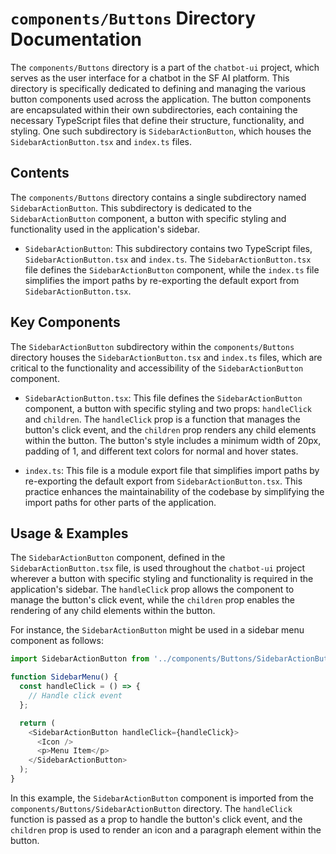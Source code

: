 
# `components/Buttons` Directory Documentation

The `components/Buttons` directory is a part of the `chatbot-ui` project, which serves as the user interface for a chatbot in the SF AI platform. This directory is specifically dedicated to defining and managing the various button components used across the application. The button components are encapsulated within their own subdirectories, each containing the necessary TypeScript files that define their structure, functionality, and styling. One such subdirectory is `SidebarActionButton`, which houses the `SidebarActionButton.tsx` and `index.ts` files.

## Contents

The `components/Buttons` directory contains a single subdirectory named `SidebarActionButton`. This subdirectory is dedicated to the `SidebarActionButton` component, a button with specific styling and functionality used in the application's sidebar.

- `SidebarActionButton`: This subdirectory contains two TypeScript files, `SidebarActionButton.tsx` and `index.ts`. The `SidebarActionButton.tsx` file defines the `SidebarActionButton` component, while the `index.ts` file simplifies the import paths by re-exporting the default export from `SidebarActionButton.tsx`.

## Key Components

The `SidebarActionButton` subdirectory within the `components/Buttons` directory houses the `SidebarActionButton.tsx` and `index.ts` files, which are critical to the functionality and accessibility of the `SidebarActionButton` component.

- `SidebarActionButton.tsx`: This file defines the `SidebarActionButton` component, a button with specific styling and two props: `handleClick` and `children`. The `handleClick` prop is a function that manages the button's click event, and the `children` prop renders any child elements within the button. The button's style includes a minimum width of 20px, padding of 1, and different text colors for normal and hover states.

- `index.ts`: This file is a module export file that simplifies import paths by re-exporting the default export from `SidebarActionButton.tsx`. This practice enhances the maintainability of the codebase by simplifying the import paths for other parts of the application.

## Usage & Examples

The `SidebarActionButton` component, defined in the `SidebarActionButton.tsx` file, is used throughout the `chatbot-ui` project wherever a button with specific styling and functionality is required in the application's sidebar. The `handleClick` prop allows the component to manage the button's click event, while the `children` prop enables the rendering of any child elements within the button.

For instance, the `SidebarActionButton` might be used in a sidebar menu component as follows:

```typescript
import SidebarActionButton from '../components/Buttons/SidebarActionButton';

function SidebarMenu() {
  const handleClick = () => {
    // Handle click event
  };

  return (
    <SidebarActionButton handleClick={handleClick}>
      <Icon />
      <p>Menu Item</p>
    </SidebarActionButton>
  );
}
```

In this example, the `SidebarActionButton` component is imported from the `components/Buttons/SidebarActionButton` directory. The `handleClick` function is passed as a prop to handle the button's click event, and the `children` prop is used to render an icon and a paragraph element within the button.
